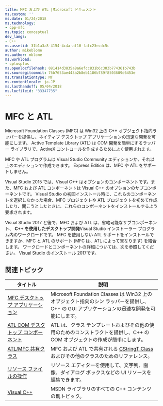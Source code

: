 ```yaml
---
title: MFC および ATL |Microsoft ドキュメント
ms.custom: ''
ms.date: 01/24/2018
ms.technology:
- cpp-mfc
ms.topic: conceptual
dev_langs:
- C++
ms.assetid: 31b1a3a8-4154-4c4a-af10-fafc23ecdc5c
author: mikeblome
ms.author: mblome
ms.workload:
- cplusplus
ms.openlocfilehash: 081414d3835a8a6efcc831b6c303b774361b743b
ms.sourcegitcommit: 76b7653ae443a2b8eb1186b789f8503609d6453e
ms.translationtype: MT
ms.contentlocale: ja-JP
ms.lasthandoff: 05/04/2018
ms.locfileid: "33347735"
---
```

# <a name="mfc-and-atl"></a>MFC と ATL
Microsoft Foundation Classes (MFC) は Win32 上の C++ オブジェクト指向ラッパーを提供し、ネイティブ デスクトップ アプリケーションの迅速な開発を可能にします。 Active Template Library (ATL) は COM 開発を簡単にするラッパー ライブラリで、ActiveX コントロールを作成するためによく使用されます。  
  
MFC や ATL プログラムは Visual Studio Community エディションか、それ以上のエディションで作成できます。 Express Edition は、MFC や ATL をサポートしません。 

Visual Studio 2015 では、Visual C++ はオプションのコンポーネントです。また、MFC および ATL コンポーネントは Visual C++ のオプションのサブコンポーネントです。 Visual Studio の初回インストール時に、これらのコンポーネントを選択しなかった場合、MFC プロジェクトや ATL プロジェクトを初めて作成したり、開こうとしたときに、これらのコンポーネントをインストールするよう要求されます。  

Visual Studio 2017 と後で、MFC および ATL は、省略可能なサブコンポーネント、 **C++ を使用したデスクトップ開発**Visual Studio インストーラー プログラム内のワークロードです。 MFC を使用しない ATL サポートをインストールできますか、MFC と ATL のサポート (MFC は、ATL によって異なります) を結合します。 ワークロードとコンポーネントの詳細については、次を参照してください。 [Visual Studio のインストール 2017](/visualstudio/install/install-visual-studio)です。
  
## <a name="related-articles"></a>関連トピック  
  
|タイトル|説明|  
|-----------|-----------------|  
|[MFC デスクトップ アプリケーション](../mfc/mfc-desktop-applications.md)|Microsoft Foundation Classes は Win32 上のオブジェクト指向のシン ラッパーを提供し、C++ の GUI アプリケーションの迅速な開発を可能にします。|  
|[ATL COM デスクトップ コンポーネント](../atl/atl-com-desktop-components.md)|ATL は、クラス テンプレートおよびその他の使用のためのコンストラクトを提供し、C++ の COM オブジェクトの作成が簡単にします。|  
|[ATL/MFC 共有クラス](../atl-mfc-shared/atl-mfc-shared-classes.md)|MFC および ATL で共有される [CStringT Class](../atl-mfc-shared/reference/cstringt-class.md) およびその他のクラスのためのリファレンス。|  
|[リソース ファイルの操作](../windows/working-with-resource-files.md)|リソース エディターを使用して、文字列、画像、ダイアログ ボックスなどの UI リソースを編集できます。|  
|[Visual C++](../visual-cpp-in-visual-studio.md)|MSDN ライブラリのすべての C++ コンテンツの親トピック。|